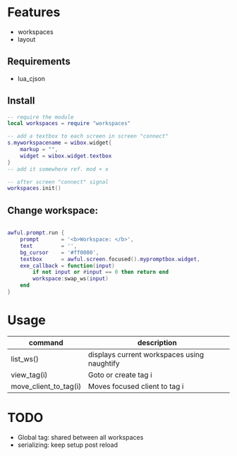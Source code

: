 # Features

- workspaces
- layout

## Requirements
- lua_cjson

## Install
```lua
-- require the module
local workspaces = require "workspaces"

-- add a textbox to each screen in screen "connect"
s.myworkspacename = wibox.widget{
	markup = "",
	widget = wibox.widget.textbox
}
-- add it somewhere ref. mod + x

-- after screen "connect" signal
workspaces.init()
```

## Change workspace:
```lua

awful.prompt.run {
	prompt       = '<b>Workspace: </b>',
	text         = '',
	bg_cursor    = '#ff0000',
	textbox      = awful.screen.focused().mypromptbox.widget,
	exe_callback = function(input)
		if not input or #input == 0 then return end
		workspace:swap_ws(input)
	end
}
```


# Usage

command | description
--------|------------
list_ws()| displays current workspaces using naughtify
view_tag(i)| Goto or create tag i
move_client_to_tag(i)| Moves focused client to tag i

# TODO

- Global tag: shared between all workspaces
- serializing: keep setup post reload
